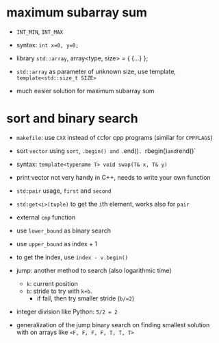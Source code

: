 # maximum subarray sum

- `INT_MIN`, `INT_MAX`
- syntax: `int x=0, y=0;`

- library `std::array`, array<type, size> = { {...} };
- `std::array` as parameter of unknown size, use template, `template<std::size_t SIZE>`

- much easier solution for maximum subarray sum

# sort and binary search

- `makefile`: use `CXX` instead of `CC`for cpp programs (similar for `CPPFLAGS`)
- sort `vector` using `sort`, `.begin() and `.end()`. `rbegin()` and `rend()`
- syntax: `template<typename T> void swap(T& x, T& y)`
- print vector not very handy in C++, needs to write your own function
- `std:pair` usage, `first` and `second`
- `std:get<i>(tuple)` to get the `i`th element, works also for `pair`
- external `cmp` function

- use `lower_bound` as binary search
- use `upper_bound` as index + 1
- to get the index, use `index - v.begin()`

- jump: another method to search (also logarithmic time)
  - `k`: current position
  - `b`: stride to try with `k+b`. 
    - if fail, then try smaller stride (`b/=2`)
- integer division like Python: `5/2 = 2`
- generalization of the jump binary search on finding smallest solution with on arrays like `<F, F, F, F, T, T, T>`

